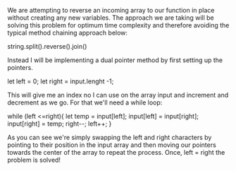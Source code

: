 We are attempting to reverse an incoming array to our function in place without creating any new variables. The approach we are taking will be solving this problem for optimum time complexity and therefore avoiding the typical method chaining approach below: 

string.split().reverse().join()

Instead I will be implementing a dual pointer method by first setting up the pointers. 

let left = 0; 
let right = input.lenght -1; 

This will give me an index no I can use on the array input and increment and decrement as we go. For that we'll need a while loop: 

while (left <=right){
 let temp = input[left];
  input[left] = input[right];
  input[right] = temp;
   right--;
   left++;
}

As you can see we're simply swapping the left and right characters by pointing to their position in the input array and then moving our pointers towards the center of the array to repeat the process. Once, left = right the problem is solved! 
